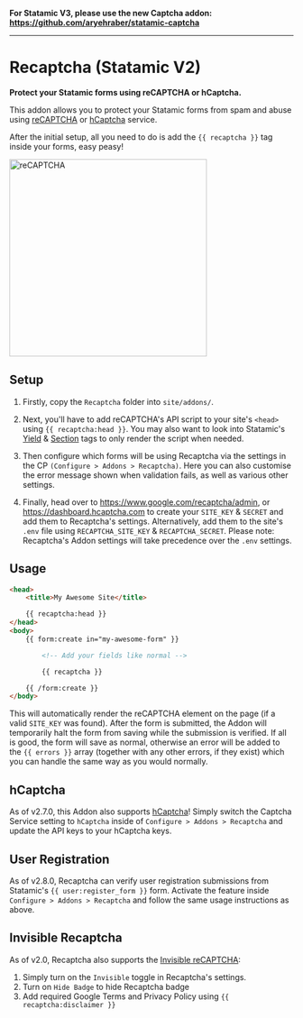 **For Statamic V3, please use the new Captcha addon: https://github.com/aryehraber/statamic-captcha**

---

# Recaptcha (Statamic V2)

**Protect your Statamic forms using reCAPTCHA or hCaptcha.**

This addon allows you to protect your Statamic forms from spam and abuse using [reCAPTCHA](https://www.google.com/recaptcha/intro/index.html) or [hCaptcha](https://hcaptcha.com/?r=eaeeea7cd23c) service.

After the initial setup, all you need to do is add the `{{ recaptcha }}` tag inside your forms, easy peasy!

<img src="https://www.google.com/recaptcha/intro/images/hero-recaptcha-demo.gif" alt="reCAPTCHA" width="350">

## Setup

1. Firstly, copy the `Recaptcha` folder into `site/addons/`.

2. Next, you'll have to add reCAPTCHA's API script to your site's `<head>` using `{{ recaptcha:head }}`. You may also want to look into Statamic's [Yield](https://docs.statamic.com/tags/yield) & [Section](https://docs.statamic.com/tags/section) tags to only render the script when needed.

3. Then configure which forms will be using Recaptcha via the settings in the CP `(Configure > Addons > Recaptcha)`. Here you can also customise the error message shown when validation fails, as well as various other settings.

4. Finally, head over to https://www.google.com/recaptcha/admin, or https://dashboard.hcaptcha.com to create your `SITE_KEY` & `SECRET` and add them to Recaptcha's settings. Alternatively, add them to the site's `.env` file using `RECAPTCHA_SITE_KEY` & `RECAPTCHA_SECRET`. Please note: Recaptcha's Addon settings will take precedence over the `.env` settings.

## Usage

```html
<head>
    <title>My Awesome Site</title>

    {{ recaptcha:head }}
</head>
<body>
    {{ form:create in="my-awesome-form" }}

        <!-- Add your fields like normal -->

        {{ recaptcha }}

    {{ /form:create }}
</body>
```

This will automatically render the reCAPTCHA element on the page (if a valid `SITE_KEY` was found). After the form is submitted, the Addon will temporarily halt the form from saving while the submission is verified. If all is good, the form will save as normal, otherwise an error will be added to the `{{ errors }}` array (together with any other errors, if they exist) which you can handle the same way as you would normally.

## hCaptcha

As of v2.7.0, this Addon also supports [hCaptcha](https://hcaptcha.com/?r=eaeeea7cd23c)! Simply switch the Captcha Service setting to `hCaptcha` inside of `Configure > Addons > Recaptcha` and update the API keys to your hCaptcha keys.

## User Registration

As of v2.8.0, Recaptcha can verify user registration submissions from Statamic's `{{ user:register_form }}` form. Activate the feature inside `Configure > Addons > Recaptcha` and follow the same usage instructions as above.

## Invisible Recaptcha

As of v2.0, Recaptcha also supports the [Invisible reCAPTCHA](https://developers.google.com/recaptcha/docs/invisible):

1. Simply turn on the `Invisible` toggle in Recaptcha's settings.
2. Turn on `Hide Badge` to hide Recaptcha badge
3. Add required Google Terms and Privacy Policy using `{{ recaptcha:disclaimer }}`
